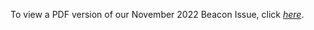 

To view a PDF version of our November 2022 Beacon Issue, click
[*here*](https://drive.google.com/file/d/1lJ0E_0t57pSHGXhv7p0rVqwQm0I-mQiA/view?usp=share_link).
